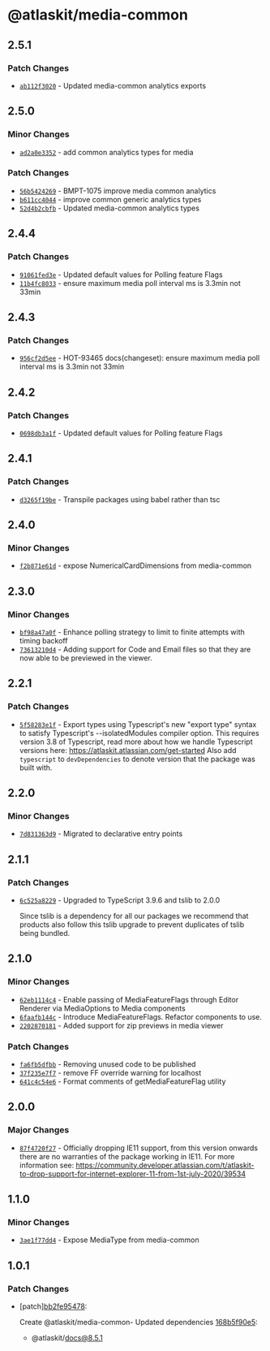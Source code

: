 # @atlaskit/media-common

## 2.5.1

### Patch Changes

- [`ab112f3020`](https://bitbucket.org/atlassian/atlassian-frontend/commits/ab112f3020) - Updated media-common analytics exports

## 2.5.0

### Minor Changes

- [`ad2a0e3352`](https://bitbucket.org/atlassian/atlassian-frontend/commits/ad2a0e3352) - add common analytics types for media

### Patch Changes

- [`56b5424269`](https://bitbucket.org/atlassian/atlassian-frontend/commits/56b5424269) - BMPT-1075 improve media common analytics
- [`b611cc4044`](https://bitbucket.org/atlassian/atlassian-frontend/commits/b611cc4044) - improve common generic analytics types
- [`52d4b2cbfb`](https://bitbucket.org/atlassian/atlassian-frontend/commits/52d4b2cbfb) - Updated media-common analytics types

## 2.4.4

### Patch Changes

- [`91061fed3e`](https://bitbucket.org/atlassian/atlassian-frontend/commits/91061fed3e) - Updated default values for Polling feature Flags
- [`11b4fc8033`](https://bitbucket.org/atlassian/atlassian-frontend/commits/11b4fc8033) - ensure maximum media poll interval ms is 3.3min not 33min

## 2.4.3

### Patch Changes

- [`956cf2d5ee`](https://bitbucket.org/atlassian/atlassian-frontend/commits/956cf2d5ee) - HOT-93465 docs(changeset): ensure maximum media poll interval ms is 3.3min not 33min

## 2.4.2

### Patch Changes

- [`0698db3a1f`](https://bitbucket.org/atlassian/atlassian-frontend/commits/0698db3a1f) - Updated default values for Polling feature Flags

## 2.4.1

### Patch Changes

- [`d3265f19be`](https://bitbucket.org/atlassian/atlassian-frontend/commits/d3265f19be) - Transpile packages using babel rather than tsc

## 2.4.0

### Minor Changes

- [`f2b871e61d`](https://bitbucket.org/atlassian/atlassian-frontend/commits/f2b871e61d) - expose NumericalCardDimensions from media-common

## 2.3.0

### Minor Changes

- [`bf98a47a0f`](https://bitbucket.org/atlassian/atlassian-frontend/commits/bf98a47a0f) - Enhance polling strategy to limit to finite attempts with timing backoff
- [`73613210d4`](https://bitbucket.org/atlassian/atlassian-frontend/commits/73613210d4) - Adding support for Code and Email files so that they are now able to be previewed in the viewer.

## 2.2.1

### Patch Changes

- [`5f58283e1f`](https://bitbucket.org/atlassian/atlassian-frontend/commits/5f58283e1f) - Export types using Typescript's new "export type" syntax to satisfy Typescript's --isolatedModules compiler option.
  This requires version 3.8 of Typescript, read more about how we handle Typescript versions here: https://atlaskit.atlassian.com/get-started
  Also add `typescript` to `devDependencies` to denote version that the package was built with.

## 2.2.0

### Minor Changes

- [`7d831363d9`](https://bitbucket.org/atlassian/atlassian-frontend/commits/7d831363d9) - Migrated to declarative entry points

## 2.1.1

### Patch Changes

- [`6c525a8229`](https://bitbucket.org/atlassian/atlassian-frontend/commits/6c525a8229) - Upgraded to TypeScript 3.9.6 and tslib to 2.0.0

  Since tslib is a dependency for all our packages we recommend that products also follow this tslib upgrade
  to prevent duplicates of tslib being bundled.

## 2.1.0

### Minor Changes

- [`62eb1114c4`](https://bitbucket.org/atlassian/atlassian-frontend/commits/62eb1114c4) - Enable passing of MediaFeatureFlags through Editor Renderer via MediaOptions to Media components
- [`6faafb144c`](https://bitbucket.org/atlassian/atlassian-frontend/commits/6faafb144c) - Introduce MediaFeatureFlags. Refactor components to use.
- [`2202870181`](https://bitbucket.org/atlassian/atlassian-frontend/commits/2202870181) - Added support for zip previews in media viewer

### Patch Changes

- [`fa6fb5dfbb`](https://bitbucket.org/atlassian/atlassian-frontend/commits/fa6fb5dfbb) - Removing unused code to be published
- [`37f235e7f7`](https://bitbucket.org/atlassian/atlassian-frontend/commits/37f235e7f7) - remove FF override warning for localhost
- [`641c4c54e6`](https://bitbucket.org/atlassian/atlassian-frontend/commits/641c4c54e6) - Format comments of getMediaFeatureFlag utility

## 2.0.0

### Major Changes

- [`87f4720f27`](https://bitbucket.org/atlassian/atlassian-frontend/commits/87f4720f27) - Officially dropping IE11 support, from this version onwards there are no warranties of the package working in IE11.
  For more information see: https://community.developer.atlassian.com/t/atlaskit-to-drop-support-for-internet-explorer-11-from-1st-july-2020/39534

## 1.1.0

### Minor Changes

- [`3ae1f77dd4`](https://bitbucket.org/atlassian/atlassian-frontend/commits/3ae1f77dd4) - Expose MediaType from media-common

## 1.0.1

### Patch Changes

- [patch][bb2fe95478](https://bitbucket.org/atlassian/atlassian-frontend/commits/bb2fe95478):

  Create @atlaskit/media-common- Updated dependencies [168b5f90e5](https://bitbucket.org/atlassian/atlassian-frontend/commits/168b5f90e5):

  - @atlaskit/docs@8.5.1
